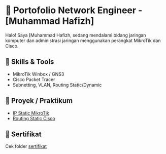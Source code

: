 # 📡 Portofolio Network Engineer - [Muhammad Hafizh]

Halo! Saya [Muhammad Hafizh, sedang mendalami bidang jaringan komputer dan administrasi jaringan menggunakan perangkat MikroTik dan Cisco.

## 🔧 Skills & Tools
- MikroTik Winbox / GNS3
- Cisco Packet Tracer
- Subnetting, VLAN, Routing Static/Dynamic

## 📁 Proyek / Praktikum
- [IP Static MikroTik](mikrotik/tugas1.md)
- [Routing Static Cisco](cisco/routing-static.md)

## 📜 Sertifikat
Cek folder [sertifikat](sertifikat/)
